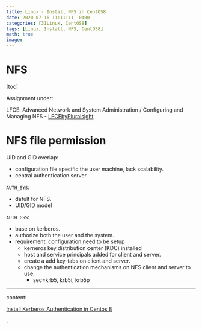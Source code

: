 ```yaml
---
title: Linux - Install NFS in CentOS8
date: 2020-07-16 11:11:11 -0400
categories: [31Linux, CentOS8]
tags: [Linux, Install, NFS, CentOS8]
math: true
image: 
---
```



# NFS

[toc]

Assignment under:

LFCE: Advanced Network and System Administration / Configuring and Managing NFS - [LFCEbyPluralsight](https://app.pluralsight.com/library/courses/advanced-network-system-administration-lfce/table-of-contents)


# NFS file permission

UID and GID overlap:
- configuration file specific the user machine, lack scalability.
- central authentication server

`AUTH_SYS`:
- dafult for NFS.
- UID/GID model

`AUTH_GSS`:
- base on kerberos.
- authorize both the user and the system.
- requirement: configuration need to be setup
  - kerneros key distribution center (KDC) installed
  - host and service principals added for client and server.
  - create a add key-tabs on client and server.
  - change the authentication mechanisms on NFS client and server to use.
    - sec=krb5, krb5i, krb5p

---

content:

[Install Kerberos Authentication in Centos 8](https://github.com/ocholuo/system/blob/master/linux/step/InstallKerberosAuthenticationinCentos8.md)


.
